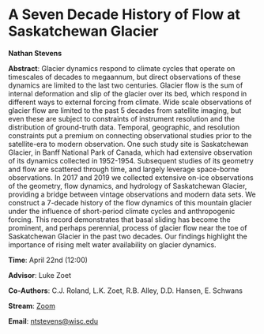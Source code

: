 # A Seven Decade History of Flow at Saskatchewan Glacier

**Nathan Stevens**

**Abstract**: Glacier dynamics respond to climate cycles that operate on timescales of decades to megaannum, but direct observations of these dynamics are limited to the last two centuries. Glacier flow is the sum of internal deformation and slip of the glacier over its bed, which respond in different ways to external forcing from climate. Wide scale observations of glacier flow are limited to the past 5 decades from satellite imaging, but even these are subject to constraints of instrument resolution and the distribution of ground-truth data. Temporal, geographic, and resolution constraints put a premium on connecting observational studies prior to the satellite-era to modern observation. One such study site is Saskatchewan Glacier, in Banff National Park of Canada, which had extensive observation of its dynamics collected in 1952-1954. Subsequent studies of its geometry and flow are scattered through time, and largely leverage space-borne observations. In 2017 and 2019 we collected extensive on-ice observations of the geometry, flow dynamics, and hydrology of Saskatchewan Glacier, providing a bridge between vintage observations and modern data sets. We construct a 7-decade history of the flow dynamics of this mountain glacier under the influence of short-period climate cycles and anthropogenic forcing. This record demonstrates that basal sliding has become the prominent, and perhaps perennial, process of glacier flow near the toe of Saskatchewan Glacier in the past two decades. Our findings highlight the importance of rising melt water availability on glacier dynamics.


**Time**: April 22nd (12:00)

**Advisor**: Luke Zoet

**Co-Authors**: C.J. Roland, L.K. Zoet, R.B. Alley, D.D. Hansen, E. Schwans


**Stream**: [Zoom](https://uwmadison.zoom.us/meeting#/test11111)

**Email**: [ntstevens@wisc.edu](mailto:ntstevens@wisc.edu)
